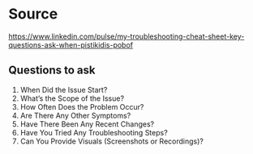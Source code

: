 # Source
https://www.linkedin.com/pulse/my-troubleshooting-cheat-sheet-key-questions-ask-when-pistikidis-pobof

## Questions to ask
1. When Did the Issue Start?
2. What’s the Scope of the Issue?
5. How Often Does the Problem Occur?
6. Are There Any Other Symptoms?
8. Have There Been Any Recent Changes?
9. Have You Tried Any Troubleshooting Steps?
10. Can You Provide Visuals (Screenshots or Recordings)?
